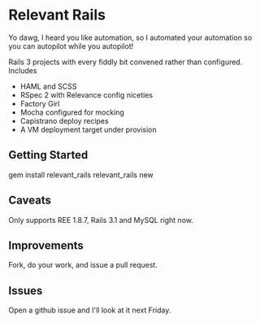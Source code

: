 Relevant Rails
==============

Yo dawg, I heard you like automation, so I automated your automation so you can autopilot while you autopilot!

Rails 3 projects with every fiddly bit convened rather than configured. Includes

* HAML and SCSS
* RSpec 2 with Relevance config niceties
* Factory Girl
* Mocha configured for mocking
* Capistrano deploy recipes
* A VM deployment target under provision

Getting Started
---------------

gem install relevant_rails
relevant_rails new <your new project>

Caveats
-------

Only supports REE 1.8.7, Rails 3.1 and MySQL right now.

Improvements
------------

Fork, do your work, and issue a pull request.

Issues
------

Open a github issue and I'll look at it next Friday.
